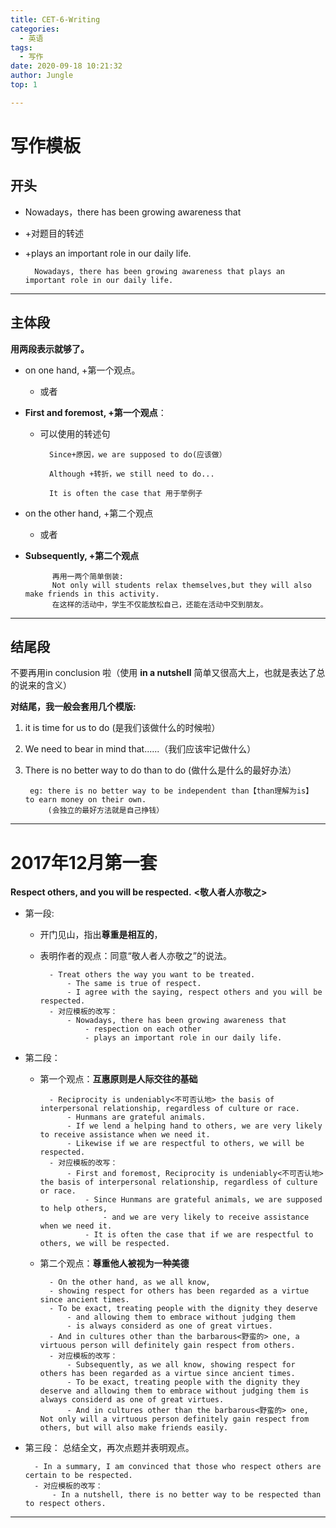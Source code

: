 ```yaml
---
title: CET-6-Writing
categories:
  - 英语
tags:
  - 写作 
date: 2020-09-18 10:21:32
author: Jungle
top: 1

---
```

# 写作模板 #

## 开头 ##

- Nowadays，there has been growing awareness that 
- +对题目的转述
- +plays an important role in our daily life.

		Nowadays, there has been growing awareness that plays an important role in our daily life.

----------

## 主体段 ##

**用两段表示就够了。**

- on one hand, +第一个观点。
	- 或者
- **First and foremost, +第一个观点**：
	- 可以使用的转述句

			Since+原因，we are supposed to do(应该做）
			
			Although +转折，we still need to do...
			
			It is often the case that 用于举例子

- on the other hand, +第二个观点
	- 或者
- **Subsequently, +第二个观点**

			再用一两个简单倒装:
			Not only will students relax themselves,but they will also make friends in this activity. 
			在这样的活动中，学生不仅能放松自己，还能在活动中交到朋友。

----------

## 结尾段 ##

不要再用in conclusion 啦（使用 **in a nutshell** 简单又很高大上，也就是表达了总的说来的含义）

**对结尾，我一般会套用几个模版:**
	
1. it is time for us to do (是我们该做什么的时候啦）
	
2. We need to bear in mind that......（我们应该牢记做什么）
	
3. There is no better way to do than to do (做什么是什么的最好办法）
	
		eg: there is no better way to be independent than【than理解为is】 to earn money on their own.
			(会独立的最好方法就是自己挣钱）

----------

# 2017年12月第一套 #

**Respect others, and you will be respected.**
**<敬人者人亦敬之>**

- 第一段:
	- 开门见山，指出**尊重是相互的**，
	- 表明作者的观点：同意“敬人者人亦敬之”的说法。

			- Treat others the way you want to be treated. 
				- The same is true of respect. 
				- I agree with the saying, respect others and you will be respected.
			- 对应模板的改写：
				- Nowadays, there has been growing awareness that 
					- respection on each other 
					- plays an important role in our daily life.

- 第二段：

	- 第一个观点：**互惠原则是人际交往的基础**
	
			- Reciprocity is undeniably<不可否认地> the basis of interpersonal relationship, regardless of culture or race.
				- Hunmans are grateful animals. 
				- If we lend a helping hand to others, we are very likely to receive assistance when we need it. 
				- Likewise if we are respectful to others, we will be respected. 
			- 对应模板的改写：
				- First and foremost, Reciprocity is undeniably<不可否认地> the basis of interpersonal relationship, regardless of culture or race.
					- Since Hunmans are grateful animals, we are supposed to help others,
						- and we are very likely to receive assistance when we need it.
					- It is often the case that if we are respectful to others, we will be respected.

	- 第二个观点：**尊重他人被视为一种美德**
	
			- On the other hand, as we all know, 
			- showing respect for others has been regarded as a virtue since ancient times.
			- To be exact, treating people with the dignity they deserve 
				- and allowing them to embrace without judging them 
				- is always considerd as one of great virtues.
			- And in cultures other than the barbarous<野蛮的> one, a virtuous person will definitely gain respect from others.
			- 对应模板的改写：
				- Subsequently, as we all know, showing respect for others has been regarded as a virtue since ancient times.
				- To be exact, treating people with the dignity they deserve and allowing them to embrace without judging them is always considerd as one of great virtues.
				- And in cultures other than the barbarous<野蛮的> one, Not only will a virtuous person definitely gain respect from others, but will also make friends easily.

- 第三段： 总结全文，再次点题并表明观点。

		- In a summary, I am convinced that those who respect others are certain to be respected.
		- 对应模板的改写：
			- In a nutshell, there is no better way to be respected than to respect others.


----------



